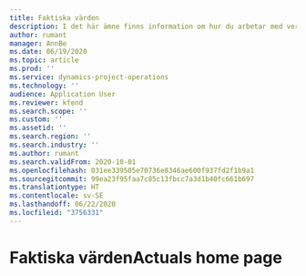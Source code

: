 ```yaml
---
title: Faktiska värden
description: I det här ämne finns information om hur du arbetar med verkliga värden i projektåtgärder.
author: rumant
manager: AnnBe
ms.date: 06/19/2020
ms.topic: article
ms.prod: ''
ms.service: dynamics-project-operations
ms.technology: ''
audience: Application User
ms.reviewer: kfend
ms.search.scope: ''
ms.custom: ''
ms.assetid: ''
ms.search.region: ''
ms.search.industry: ''
ms.author: rumant
ms.search.validFrom: 2020-10-01
ms.openlocfilehash: 031ee339505e70736e8346ae600f937fd2f1b9a1
ms.sourcegitcommit: 99ea23f95faa7c85c13fbcc7a3d1b40fc661b697
ms.translationtype: HT
ms.contentlocale: sv-SE
ms.lasthandoff: 06/22/2020
ms.locfileid: "3756331"
---
```

# <a name="actuals-home-page"></a><span data-ttu-id="cf800-103">Faktiska värden</span><span class="sxs-lookup"><span data-stu-id="cf800-103">Actuals home page</span></span>

